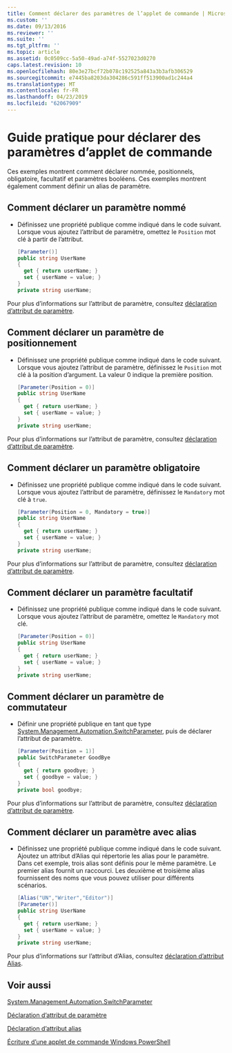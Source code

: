 ```yaml
---
title: Comment déclarer des paramètres de l’applet de commande | Microsoft Docs
ms.custom: ''
ms.date: 09/13/2016
ms.reviewer: ''
ms.suite: ''
ms.tgt_pltfrm: ''
ms.topic: article
ms.assetid: 0c0509cc-5a50-49ad-a74f-5527023d0270
caps.latest.revision: 10
ms.openlocfilehash: 80e3e27bcf72b078c192525a843a3b3afb306529
ms.sourcegitcommit: e7445ba8203da304286c591ff513900ad1c244a4
ms.translationtype: MT
ms.contentlocale: fr-FR
ms.lasthandoff: 04/23/2019
ms.locfileid: "62067909"
---
```

# <a name="how-to-declare-cmdlet-parameters"></a>Guide pratique pour déclarer des paramètres d’applet de commande

Ces exemples montrent comment déclarer nommée, positionnels, obligatoire, facultatif et paramètres booléens. Ces exemples montrent également comment définir un alias de paramètre.

## <a name="how-to-declare-a-named-parameter"></a>Comment déclarer un paramètre nommé

- Définissez une propriété publique comme indiqué dans le code suivant. Lorsque vous ajoutez l’attribut de paramètre, omettez le `Position` mot clé à partir de l’attribut.

    ```csharp
    [Parameter()]
    public string UserName
    {
      get { return userName; }
      set { userName = value; }
    }
    private string userName;
    ```

Pour plus d’informations sur l’attribut de paramètre, consultez [déclaration d’attribut de paramètre](./parameter-attribute-declaration.md).

## <a name="how-to-declare-a-positional-parameter"></a>Comment déclarer un paramètre de positionnement

- Définissez une propriété publique comme indiqué dans le code suivant. Lorsque vous ajoutez l’attribut de paramètre, définissez le `Position` mot clé à la position d’argument. La valeur 0 indique la première position.

    ```csharp
    [Parameter(Position = 0)]
    public string UserName
    {
      get { return userName; }
      set { userName = value; }
    }
    private string userName;
    ```

Pour plus d’informations sur l’attribut de paramètre, consultez [déclaration d’attribut de paramètre](./parameter-attribute-declaration.md).

## <a name="how-to-declare-a-mandatory-parameter"></a>Comment déclarer un paramètre obligatoire

- Définissez une propriété publique comme indiqué dans le code suivant. Lorsque vous ajoutez l’attribut de paramètre, définissez le `Mandatory` mot clé à `true`.

    ```csharp
    [Parameter(Position = 0, Mandatory = true)]
    public string UserName
    {
      get { return userName; }
      set { userName = value; }
    }
    private string userName;
    ```

Pour plus d’informations sur l’attribut de paramètre, consultez [déclaration d’attribut de paramètre](./parameter-attribute-declaration.md).

## <a name="how-to-declare-an-optional-parameter"></a>Comment déclarer un paramètre facultatif

- Définissez une propriété publique comme indiqué dans le code suivant. Lorsque vous ajoutez l’attribut de paramètre, omettez le `Mandatory` mot clé.

    ```csharp
    [Parameter(Position = 0)]
    public string UserName
    {
      get { return userName; }
      set { userName = value; }
    }
    private string userName;
    ```

## <a name="how-to-declare-a-switch-parameter"></a>Comment déclarer un paramètre de commutateur

- Définir une propriété publique en tant que type [System.Management.Automation.SwitchParameter](/dotnet/api/System.Management.Automation.SwitchParameter), puis de déclarer l’attribut de paramètre.

    ```csharp
    [Parameter(Position = 1)]
    public SwitchParameter GoodBye
    {
      get { return goodbye; }
      set { goodbye = value; }
    }
    private bool goodbye;
    ```

Pour plus d’informations sur l’attribut de paramètre, consultez [déclaration d’attribut de paramètre](./parameter-attribute-declaration.md).

## <a name="how-to-declare-a-parameter-with-aliases"></a>Comment déclarer un paramètre avec alias

- Définissez une propriété publique comme indiqué dans le code suivant. Ajoutez un attribut d’Alias qui répertorie les alias pour le paramètre. Dans cet exemple, trois alias sont définis pour le même paramètre. Le premier alias fournit un raccourci. Les deuxième et troisième alias fournissent des noms que vous pouvez utiliser pour différents scénarios.

    ```csharp
    [Alias("UN","Writer","Editor")]
    [Parameter()]
    public string UserName
    {
      get { return userName; }
      set { userName = value; }
    }
    private string userName;
    ```

Pour plus d’informations sur l’attribut d’Alias, consultez [déclaration d’attribut Alias](./alias-attribute-declaration.md).

## <a name="see-also"></a>Voir aussi

[System.Management.Automation.SwitchParameter](/dotnet/api/System.Management.Automation.SwitchParameter)

[Déclaration d’attribut de paramètre](./parameter-attribute-declaration.md)

[Déclaration d’attribut alias](./alias-attribute-declaration.md)

[Écriture d’une applet de commande Windows PowerShell](./writing-a-windows-powershell-cmdlet.md)
